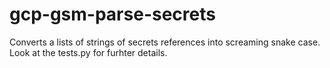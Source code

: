 # gcp-gsm-parse-secrets

Converts a lists of strings of secrets references into screaming snake case. Look at the tests.py for furhter details.
